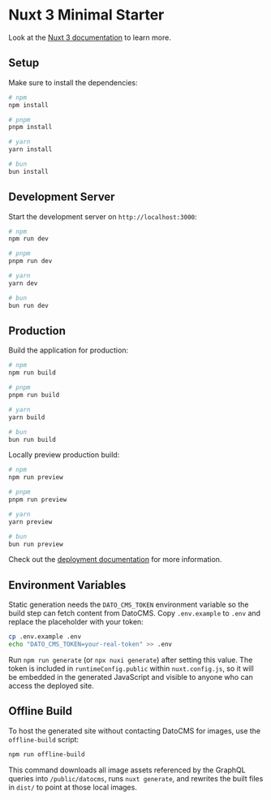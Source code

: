 # Nuxt 3 Minimal Starter

Look at the [Nuxt 3 documentation](https://nuxt.com/docs/getting-started/introduction) to learn more.

## Setup

Make sure to install the dependencies:

```bash
# npm
npm install

# pnpm
pnpm install

# yarn
yarn install

# bun
bun install
```

## Development Server

Start the development server on `http://localhost:3000`:

```bash
# npm
npm run dev

# pnpm
pnpm run dev

# yarn
yarn dev

# bun
bun run dev
```

## Production

Build the application for production:

```bash
# npm
npm run build

# pnpm
pnpm run build

# yarn
yarn build

# bun
bun run build
```

Locally preview production build:

```bash
# npm
npm run preview

# pnpm
pnpm run preview

# yarn
yarn preview

# bun
bun run preview
```

Check out the [deployment documentation](https://nuxt.com/docs/getting-started/deployment) for more
information.

## Environment Variables

Static generation needs the `DATO_CMS_TOKEN` environment variable so the
build step can fetch content from DatoCMS. Copy `.env.example` to `.env` and
replace the placeholder with your token:

```bash
cp .env.example .env
echo "DATO_CMS_TOKEN=your-real-token" >> .env
```

Run `npm run generate` (or `npx nuxi generate`) after setting this value. The
token is included in `runtimeConfig.public` within `nuxt.config.js`, so it will
be embedded in the generated JavaScript and visible to anyone who can access
the deployed site.

## Offline Build

To host the generated site without contacting DatoCMS for images, use the
`offline-build` script:

```bash
npm run offline-build
```

This command downloads all image assets referenced by the GraphQL queries into
`/public/datocms`, runs `nuxt generate`, and rewrites the built files in `dist/`
to point at those local images.

